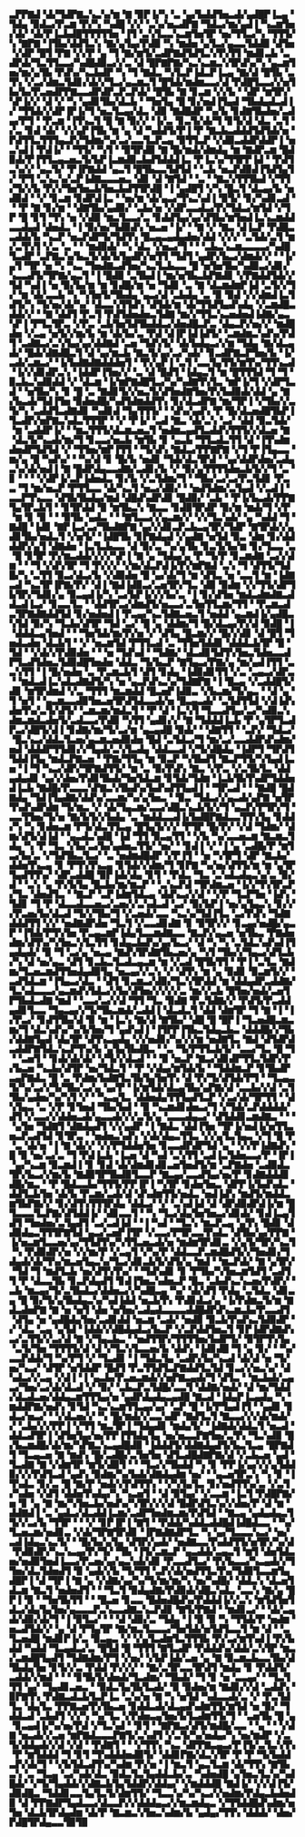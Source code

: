 ▃▛▛▇▟▝▟▞▜▟▛▇▃▚▃▚▞▆▝▇▝▉▛▐▞▚▝▃▝▄▞▙▟▟▜▅▃▟▞▄▟█▛▐▃▄▝▜▟▄▝▉▟▃▞▛▃▆▝▛▞▚▝▚▟█▝▞▞▝▃▚▞▅▃▟▛▇▝▜▟▃▞▆▞▄▟▐▝▚▃▆▜▅▞▟▞▝▟▞▛▐▃▙▟█▜▜▜▜▜▅▝▐▜▝▃▚▜▃▃▚▃▆▜▅▜▛▝▅▞▜▜▃▞▚▝▜▜▜▞▚▝▇▛▇▝▐▜▙▞▟▟▜▃▚▝▇▞▄▜▄▞▛▟▉▝▚▝▆▟▅▝▄▜▃▞▄▃▃▜▟▟▉▝▟▜▅▝▞▟▛▝█▜▝▛▇▝▞▞▛▝▄▝▜▝▇▞▆▜▞▃▟▛▇▟▜▟▜▃▚▜▚▜▜▝▆▟▊▃▙▝▃▟▛▟▞▜▃▜▜▃▃▞▚▟█▟▉▃▞▞▃▝▟▝█▛▇▛▇▞▚▃▚▃▆▃▚▜▛▟▚▞▚▝▄▃▆▜▅▞▆▞▄▜▙▝▛▟▚▞▚▃▙▟▛▝▚▝▜▝▇▟▃▝▚▜▃▛▐▟▃▛▐▃▄▝▇▞▟▝█▜▙▝▃▜▚▝▞▃▞▟▆▃▜▟▊▞▟▞▞▜▃▞▄▃▆▃▜▝█▜▟▞▆▟▆▃▃▞▟▝▛▟█▜▃▃▞▞▅▜▙▞▙▞▛▃▅▟▛▛▇▃▃▟▛▟▛▃▛▃▛▟▞▝█▜▙▝▇▝▊▃▆▝▞▞▙▝▝▟▛▝▆▜▛▞▚▛▐▞▞▝▟▝▞▝▚▝▄▟▊▜▙▞▟▃▙▝▝▜▅▜▄▝█▝▊▞▅▟▐▜▄▟▝▜▙▟▄▟▃▟▐▞▝▜▜▟▞▞▟▛▐▛▐▞▜▝▅▃▜▃▄▞▟▃▝▟▉▝▇▟█▟▛▝▚▞▙▝▊▟▇▜▙▟▅▞▃▟▄▞▛▜▝▝▛▃▆▝▐▜▚▃▜▝█▝▇▝▉▞▞▝▐▞▃▝▊▃▜▞▟▞▜▝▊▜▞▟▝▟▃▝▃▜▝▞▃▝▊▟▝▟▞▝▞▞▄▛▐▜▙▝▆▝▄▝▟▝▚▟▟▜▞▛▐▝▛▝▇▃▙▃▟▟▟▜▟▜▟▞▅▝▛▟▜▜▃▜▜▜▄▃▛▞▜▟▆▞▚▞▃▞▃▃▜▃▛▃▄▝▉▜▜▃▛▝▞▟▉▃▟▟▛▟▟▛▐▝▅▃▚▟▐▝▛▟▐▞▝▝▜▜▞▝▚▜▝▝▉▜▛▟▉▝▇▝█▞▆▟▞▟▆▟▄▝▆▝▇▟▛▃▆▝█▟▉▟▞▛▐▜▜▃▄▃▅▃▜▞▙▛▐▃▆▟▉▃▙▟▜▟▟▟▐▃▝▛▐▃▚▞▜▜▛▛▐▟▝▝▛▟▜▃▚▞▞▝▄▃▜▞▝▛▐▛▇▟▟▝▄▃▜▝█▜▙▃▃▜▟▜▟▝▝▃▙▝▅▃▛▟▉▟▐▜▟▜▄▜▞▝▛▜▝▃▚▃▚▞▃▛▐▟▇▃▃▃▅▃▝▟▊▝▟▝▇▜▟▝▝▃▝▝▇▃▚▜▜▜▙▟▝▞▜▜▞▜▞▞▙▝▛▞▞▜▅▜▅▃▙▜▅▃▙▟▜▜▛▟█▝▐▝▄▟█▜▝▞▚▝█▃▜▝▟▃▄▞▙▝▅▟▉▟▝▝▞▝▊▃▆▝▊▟▛▟▐▃▝▝▅▞▆▝▟▞▄▃▞▜▚▃▚▟▐▝▉▜▞▝▊▞▚▟▊▃▟▝▝▝▛▝▇▝▊▞▆▝▝▟▇▜▙▞▄▟▉▞▝▃▙▞▅▝▞▟▛▃▃▟▃▞▛▞▜▟▃▞▆▜▟▝▞▜▛▝█▝▊▜▝▜▚▝▅▝▞▟▉▝▆▃▜▃▃▞▃▝▊▟▟▜▄▞▄▞▟▜▙▞▆▜▅▟▐▃▚▃▆▟▟▃▃▟▄▟▝▟▅▟▃▝▐▝▉▞▅▞▜▟▉▟▚▝▅▃▅▝▐▞▝▝▇▝▞▝▇▃▝▟▐▃▛▝▛▟█▃▃▟▟▞▙▝▚▃▛▝▅▃▛▟▛▜▞▜▟▜▚▝█▃▄▃▄▟▄▟▅▞▟▟▝▞▞▞▝▃▜▟▞▃▜▝▆▞▃▜▚▜▝▞▃▝▃▝▝▝▆▟▉▟▞▝▚▝▟▃▝▞▅▃▞▜▝▝▝▃▙▃▚▃▆▃▃▃▃▞▚▟█▜▃▟▛▝▃▛▇▃▚▞▙▃▜▞▟▞▙▜▄▟▛▞▅▜▜▝▜▟▜▝▄▟▛▞▙▃▞▟▆▟▞▞▝▝▐▞▄▜▝▜▛▝▅▝▚▝▚▃▝▜▅▟▇▃▟▜▅▞▚▃▜▃▙▃▃▝█▝▅▜▅▜▙▞▚▟▉▃▞▟▊▞▚▃▃▟▜▞▜▛▇▞▄▃▜▝▐▝█▟▉▝▃▜▙▟▐▝▆▞▅▜▙▃▙▛▇▟▊▝▞▛▇▟▟▜▟▞▞▜▟▝▚▟▐▝▅▝▉▞▙▞▆▝▆▝▊▟█▞▆▝▅▝▜▟▊▝▃▝▇▝▟▃▆▟▆▛▐▟▝▃▜▞▞▜▞▝▆▝▟▞▃▃▙▝▚▝▚▜▅▜▞▜▙▟▄▝▄▃▞▟▝▃▙▟▄▝▃▝▉▝▉▟▝▞▞▟▆▟▐▃▜▟▜▞▚▝▜▞▅▞▟▞▚▞▝▟▃▃▚▜▜▟▚▝▟▜▟▞▆▝▟▞▜▜▟▜▄▟▚▟▄▝▞▃▆▟█▃▟▟▞▞▝▝▇▝▟▟▜▝▛▃▜▝▛▟▜▟▅▟▅▃▜▟▇▝▆▞▞▜▜▃▚▃▅▟▅▟▐▟▇▞▄▃▚▛▐▝▛▜▃▜▛▃▝▞▛▃▝▃▙▜▅▜▟▜▙▟▟▃▞▟▅▟█▃▛▃▝▟▄▃▛▞▅▞▞▝▆▟█▟▅▝▞▃▄▝▅▜▞▞▆▞▙▝▆▝▟▞▙▞▃▝▛▟▝▟▐▛▐▟▐▟▜▞▝▃▆▟▆▃▚▟▚▞▛▟▜▝▃▟▇▃▞▃▚▜▄▞▄▞▟▟▇▟▝▃▅▝▜▟▚▜▞▝▟▞▙▟▄▃▞▞▆▝▜▟▄▝▇▞▟▃▄▟▞▝█▟▞▟▇▟█▃▜▝▟▝▄▞▆▃▙▝▇▃▜▞▄▞▃▞▚▟▞▝▊▃▟▛▇▃▛▜▅▞▙▝▐▞▃▟▞▃▆▃▞▝▐▞▙▟▇▟▇▟▟▟▅▜▝▝▛▞▄▛▐▝▃▜▝▃▃▜▄▜▜▞▆▜▚▞▜▜▚▃▟▝▐▞▞▟▊▟▛▃▚▝▐▟▟▛▐▜▅▞▞▝▃▝▟▝█▟▜▝▐▟▄▃▜▝▆▝█▜▜▜▟▝▜▝▜▝▉▃▙▃▚▟▉▟▟▝▞▝▟▃▆▝▐▞▆▛▇▟█▜▃▞▚▞▚▟▇▜▚▜▃▝▆▛▐▞▜▝▞▟▛▜▃▟▝▝▅▜▙▞▚▝▊▝█▝▃▝▇▟▊▜▞▞▅▃▜▞▟▜▅▟▇▜▅▞▛▞▙▟▉▟▞▟▟▝▄▝▇▞▙▃▟▞▜▟▐▜▅▝▉▟▅▟█▞▚▟▜▟▆▟▟▜▚▝▊▞▟▃▟▛▇▝▆▞▜▛▐▝▞▜▙▞▞▃▜▞▚▝▃▟▟▜▃▟▇▟▊▝▚▟▊▟▝▜▄▜▜▜▞▝▝▟▚▞▄▟▚▝▛▝█▞▟▃▅▟█▜▙▛▐▜▃▟▛▞▅▛▇▃▚▟▃▜▜▜▛▝▝▞▝▛▐▞▝▃▟▝▇▃▝▟▞▃▚▝▃▞▝▟▟▝▉▃▜▟▞▝▆▝▃▟▟▛▐▞▝▝▆▃▜▜▜▞▟▃▆▃▅▃▜▝▅▟▆▃▄▟▜▃▟▟▚▜▜▜▞▞▟▃▅▝▇▝▟▃▜▞▚▃▟▞▆▞▜▝▊▃▃▞▅▃▙▝▆▜▙▝▊▝▄▃▙▝▜▜▃▟▃▜▜▝▟▝▐▜▚▟▆▟▅▟▛▜▟▜▟▝▞▝▜▜▅▞▆▛▐▜▜▝▝▜▞▟▚▝▇▟▃▞▛▛▇▛▇▝▞▜▝▛▐▜▄▃▃▝▆▞▄▝█▝▚▟▚▞▝▝▚▞▟▝▊▝█▞▙▝▅▟▊▝▜▟▞▟▃▜▛▟▝▝▄▞▟▟▛▟▅▞▃▟▄▃▚▞▟▞▅▟▐▝▇▝█▟▛▟▄▃▃▟▇▞▃▟▊▞▙▝▞▝▉▞▄▜▜▜▜▟▅▃▙▜▞▞▜▝▃▝▊▝▝▝▝▞▟▛▐▞▃▛▐▟▅▟▃▝▊▞▙▝▞▃▜▟▆▞▜▝▝▜▙▞▃▞▃▞▛▃▜▟▊▝▛▃▃▝▜▝▆▞▅▃▛▝▛▜▜▃▃▝▟▞▚▃▜▝▅▃▞▟▉▞▝▝▅▟▜▟▆▞▃▜▄▟▝▞▃▟▐▝▃▃▛▜▚▃▃▝▟▜▙▜▙▟▄▞▆▟▝▟█▟▚▟▛▟▊▝█▟▉▞▝▃▙▝▝▛▐▞▙▃▟▞▛▛▇▜▄▜▛▃▙▜▝▝▊▜▛▟▟▝▉▝▆▜▙▃▚▝▇▃▃▝▊▟▉▜▛▟▛▝▉▞▆▝▆▟▞▜▝▞▛▝▆▝▊▝▉▝▝▝▉▜▙▝▄▟▃▝▝▝▇▜▃▃▞▞▄▃▆▞▞▝▞▞▜▃▚▟▞▝▄▝▚▟▟▝▜▝▇▟█▝▐▟▊▝▇▛▐▃▞▃▞▜▙▟▇▛▇▝▄▞▞▟▊▃▛▃▙▃▄▜▛▞▜▟▛▝▇▜▛▟▞▞▄▟▊▜▙▞▅▟▃▜▝▞▅▜▞▝▐▟█▜▙▝▊▛▇▟▄▟▝▞▄▟▇▝▅▜▟▝▉▃▝▟▆▝▊▞▟▟▟▟▛▞▄▜▝▟▇▟▅▝▐▃▜▃▙▃▃▝▟▝▉▞▃▝▚▞▄▜▙▝▊▃▜▞▙▞▆▝▊▞▜▃▃▝▃▝█▝▊▜▛▝▛▞▆▃▟▟▞▞▞▞▚▛▐▝▇▝▄▝▜▟▄▞▄▝▛▝▜▞▛▝▊▃▆▟▇▝▃▞▞▟▆▝▝▝▜▝▞▟▚▜▛▝▜▝▛▞▞▞▝▞▆▞▟▃▛▟▐▞▛▞▆▛▇▟▝▃▚▝▜▝▟▜▜▞▜▟█▞▚▝▃▜▜▝▉▃▞▟▃▞▙▝▞▟▉▟▅▝█▝▄▞▟▞▜▝▆▝▟▜▃▝▅▝▃▃▜▝▆▝▐▟▇▃▟▝▚▃▜▛▐▛▇▞▛▞▝▟▐▝▇▟▐▟▉▃▞▃▅▜▛▞▜▃▝▟▉▝▉▟▆▝▞▞▜▜▞▟▛▜▙▜▛▞▜▟▊▞▄▝▉▃▄▟▐▞▚▝▃▞▙▛▐▞▞▞▙▞▃▝▐▝▊▞▟▜▅▝▆▟▃▟▆▟▇▃▟▟▃▟▐▃▞▝▊▃▃▜▃▝▝▟▟▜▛▃▞▟▆▟▜▞▅▃▃▞▃▜▅▜▜▃▆▞▜▜▝▝▛▃▆▃▟▃▜▛▇▟▇▟▟▜▟▝▊▞▅▟▅▟▐▝▛▃▄▞▚▃▜▟▇▃▅▃▜▝▅▟▟▝▄▃▆▟▐▞▄▟█▃▚▜▟▝▉▞▚▝▜▃▙▞▟▜▛▝▜▟▝▃▞▝█▝▄▝▟▟▆▞▜▝█▞▟▃▄▞▛▞▟▝▉▟█▝▐▝▟▟▟▃▄▜▅▟▝▝▝▜▅▜▟▞▆▞▛▞▅▝▞▝▟▜▄▝█▃▆▞▞▝█▞▞▟▊▝▟▝█▜▝▜▅▟▃▟▅▝▟▃▙▜▝▝▞▝▅▃▆▜▟▝▛▜▜▃▟▝▃▝▜▜▅▜▟▟▊▝▟▟▟▃▙▜▛▝█▝▜▟▝▝▞▟▞▞▛▟▉▟▅▝▝▝▅▝▜▟▚▟▝▝▜▟▇▞▝▟▃▟▊▜▟▜▚▜▅▃▜▟▅▃▃▟▛▜▃▟▜▟▅▃▜▟▉▟█▜▅▟▅▝▟▟▃▝▜▞▙▃▛▝▇▜▄▃▞▛▇▞▄▝▆▞▄▟▐▜▜▝▃▃▚▜▜▝▐▝█▞▅▟▅▝▃▝▛▃▆▃▙▜▝▟▜▝▊▟▄▝▐▟▉▟▊▜▜▝▞▃▝▃▄▃▞▟▛▃▝▝▆▟▃▟▐▃▚▟▃▟▇▟▜▞▚▝▅▝▄▃▛▟▚▃▚▞▜▟▇▛▇▝▐▝█▃▄▝▞▃▟▟█▜▞▟▊▝▆▜▛▟▆▟▝▞▃▝▜▜▜▝▆▃▆▟▟▝█▃▅▛▐▟▉▃▝▞▙▃▆▞▜▞▄▃▝▝▟▝▄▝▜▝▅▜▝▝▄▃▆▃▃▟▉▜▅▃▅▜▛▟▜▟▃▃▟▞▅▝█▃▄▃▟▞▝▃▜▟▜▜▟▝▞▟▐▟▚▟▅▜▚▞▃▜▞▟▜▞▝▃▆▃▆▞▆▟▃▜▝▝▛▝▟▝▐▃▚▜▝▜▃▃▟▜▄▞▃▞▚▟▉▃▚▟▆▃▆▟▃▟▅▜▞▃▟▃▃▞▛▟▉▝▚▜▜▝▄▟▊▞▞▝▇▝▜▟▟▟▐▃▙▝▛▝▄▜▛▜▃▟▛▃▞▟█▜▞▟▐▝▊▟▇▞▆▞▜▞▃▞▆▝▄▃▄▟█▝▉▟▞▝▝▟▇▜▜▝▝▃▛▞▝▜▟▃▞▝█▃▚▃▞▟▟▃▜▃▅▞▄▃▆▃▅▟▉▟▅▝█▟▝▃▜▟▃▞▜▝▆▞▃▞▃▃▟▟▛▟▚▟▆▞▅▟▝▟▟▟▛▜▜▟▊▞▞▜▄▟▞▃▚▜▃▟▄▝▟▟▃▃▟▝▞▜▞▟█▟▄▝▐▟▛▜▝▜▛▟▜▜▟▟▐▜▄▝▆▟▃▛▇▃▅▝▝▛▇▞▜▜▄▝▆▝▉▃▛▝▚▜▙▟▜▝▇▃▛▜▜▞▚▜▄▟▐▃▅▝▐▝▜▝▚▃▞▟▛▞▜▛▇▟▜▜▞▝▆▝▃▝▉▞▛▟▚▝▇▃▝▞▛▃▝▞▃▜▙▜▃▝▟▟▄▟▄▟▊▝▄▞▞▟▅▞▛▟▊▜▙▟▞▜▅▜▟▃▆▝▊▜▟▞▜▟▆▝▐▃▙▜▙▜▚▟▛▜▟▟▅▟▐▃▙▝▇▟█▞▛▃▃▃▚▛▇▃▚▜▙▟▚▞▙▟▚▟▜▜▄▟▐▝▝▜▛▃▟▝▝▝▇▟█▝█▟▇▟▄▝▜▟▐▜▄▟▇▞▟▟▚▞▃▃▆▞▚▞▄▜▅▃▝▝▉▃▝▜▟▃▞▞▄▃▟▞▄▛▇▝▅▜▛▜▚▟▚▟▛▟▆▝▜▞▆▃▝▞▝▟▞▜▄▃▆▞▃▃▞▟█▃▚▃▙▜▞▞▜▝▄▃▛▞▛▜▛▞▜▝▃▃▜▜▅▞▜▞▅▝▇▞▙▜▞▞▙▟▄▝▃▝▆▟▟▃▃▟▐▞▙▟█▛▇▟▃▃▜▜▚▜▄▝▊▟▟▞▚▝▚▝▊▟▅▃▆▝▛▜▞▟▃▜▜▃▄▝█▜▄▜▞▞▞▝▛▜▛▝█▞▛▞▝▞▟▝▜▟▆▞▝▟▆▞▟▜▞▟▐▟▝▝▄▃▟▃▚▟█▝▐▟▝▜▜▝▉▃▄▜▜▝▝▞▙▝▚▞▃▃▅▃▆▝▇▃▆▃▜▟▄▝▚▝▛▝▜▃▝▞▙▞▃▞▙▞▄▟▅▃▜▜▞▝▅▞▝▝▊▟▐▝▞▝▐▝▄▝▃▟█▞▛▝▆▜▃▞▙▞▃▝▞▜▟▜▙▃▜▃▞▝▃▝▅▟▆▟█▟▛▝▞▛▐▜▝▝▅▝▚▜▛▜▝▟▛▝▇▃▙▞▟▟▅▜▚▃▄▝▊▝▛▜▚▜▚▃▄▝▊▜▟▞▞▟▆▞▜▝▊▛▇▝▚▞▅▞▟▜▜▞▆▝▆▝▄▜▛▜▄▟▜▜▚▞▝▟▛▃▟▟█▝▉▛▐▟▞▟▄▝▊▜▝▝▛▟▃▝▜▃▝▃▚▟▃▟▄▃▚▞▃▝▉▞▟▝▝▃▚▝▄▝▛▞▙▜▄▝█▃▙▞▆▞▆▃▛▝▝▃▚▃▛▟▝▜▛▟▆▃▅▝▐▞▞▜▚▜▛▃▛▞▜▃▝▟▅▟▜▃▝▝▇▃▛▝▃▛▐▟▆▜▟▃▄▝▟▟▚▃▞▞▟▝▝▞▛▝▜▃▛▜▅▝▐▟▚▝▜▟▊▝▜▝▛▝▟▃▃▟▃▃▅▃▞▃▅▞▞▃▚▟▃▟▝▃▞▝▉▞▙▛▐▝▅▞▄▜▄▃▚▝▊▞▞▞▛▃▅▞▙▞▟▃▟▝▜▞▞▜▙▞▜▝▞▃▅▟▞▃▃▝▚▃▚▞▜▟▐▜▃▝▃▞▛▟▚▝▜▟▇▟▟▟▜▜▝▞▞▝▅▟▇▟▛▟▅▝▜▃▜▝▞▃▃▟▊▟▇▝▊▝▉▜▛▞▞▝▊▃▄▞▅▟█▞▄▃▛▝▐▜▟▞▛▜▚▜▅▝▛▃▄▃▆▛▐▟▄▜▃▃▆▟▇▃▃▝▇▃▛▞▄▃▅▝▅▜▙▃▝▛▇▟▅▟▆▞▟▜▚▞▚▜▅▃▚▜▃▜▜▝▊▟▄▃▙▟▚▞▄▞▙▃▞▝▟▝▚▝▚▝▃▜▟▃▚▟▚▟▐▜▄▟▄▟▞▝▉▝▜▝▃▞▄▝▅▃▄▝▇▟▚▜▛▟▇▜▙▃▅▞▄▝▚▜▝▜▙▞▞▜▄▃▞▟▜▃▙▞▚▝▟▝▅▞▄▃▝▟▜▝▊▃▙▃▜▃▟▃▄▃▆▝▆▝▞▃▟▝█▜▙▜▜▝▝▛▐▝▃▜▃▝▇▟▆▞▜▃▅▃▆▟▜▜▅▟▄▟▉▜▄▝▅▃▄▞▞▃▚▝▞▝▟▜▚▝▆▝▄▝▉▟▊▝▉▃▆▜▞▞▝▃▟▜▟▃▆▝▐▜▄▃▞▟▃▝▝▟▜▝▊▃▆▃▞▟▉▞▜▃▚▜▛▟▟▝▆▝▟▟▄▟▛▃▟▟▇▞▜▃▚▟▃▃▃▞▄▃▆▟▚▜▟▃▞▞▙▞▟▜▅▞▞▞▞▞▃▝▆▞▞▃▙▝█▜▅▞▅▟▞▃▅▜▛▜▙▟▃▟▇▝▆▟▝▝▃▃▞▃▞▞▟▝▜▜▝▜▃▝▉▟▇▝▛▃▜▟▇▞▞▝▛▟▜▞▛▃▟▟▄▟▊▜▃▃▝▜▄▃▄▞▞▜▞▜▙▃▆▟▞▃▟▟▐▝▟▃▟▃▜▝▟▟▝▟▆▜▛▝▜▝▇▝▐▝▐▞▛▃▞▝▊▟▜▜▙▞▟▝▉▝▆▝▐▃▚▝▇▞▟▝▇▜▙▞▝▟█▝█▝█▛▐▝▜▃▅▟█▃▆▃▆▞▜▝▟▃▚▟▚▞▚▞▙▜▅▞▜▝▄▟▚▟▐▝▐▜▛▛▐▜▙▃▜▟▄▃▙▃▝▟▟▟█▞▞▜▙▞▟▟▇▜▄▟▝▟▄▜▛▝▟▜▚▃▄▟▄▝▞▞▅▟▊▞▚▞▞▞▆▝▅▟▇▜▃▝▇▟▝▟▜▟▛▟▃▟▟▛▇▜▟▃▚▃▛▜▚▞▙▝▄▜▄▜▙▟█▃▝▝▃▝▜▞▛▜▜▃▙▜▞▝▃▃▞▜▃▝█▝▜▝▝▃▅▜▝▝▊▟▞▟▞▟▞▝▞▜▞▞▟▃▟▝▝▝▉▝▅▃▛▝▇▃▞▟▊▟▛▜▜▃▜▟▛▞▛▞▙▃▅▝▚▃▙▞▟▜▛▝▅▞▜▟▃▜▝▝▛▝▞▟▄▞▆▜▟▞▙▝▝▜▟▟▆▃▛▝▊▜▙▟▛▃▄▛▇▟▃▝█▝▃▝▛▟▆▞▙▟▇▜▃▜▙▜▄▜▅▜▚▝▟▝▛▞▜▞▟▜▟▞▛▜▝▝▜▃▄▃▜▞▚▞▃▞▞▜▞▜▙▞▃▞▄▝▄▞▛▝▐▞▆▜▟▞▟▃▄▜▙▞▄▛▇▞▟▝▃▃▙▞▞▟▝▃▜▜▙▞▄▟▅▞▚▞▚▜▝▞▝▝▚▃▄▜▃▝▟▟▅▟▄▜▜▜▄▟▜▃▛▝▞▃▞▟▞▜▛▜▜▝▝▟▚▜▄▃▝▃▝▞▛▝▊▜▅▟▝▜▙▞▙▟▝▝▉▝▚▃▆▟▊▟▅▃▞▜▝▞▜▟▞▃▛▟▟▟▟▞▟▜▝▞▃▃▞▞▟▟▅▃▟▞▄▃▃▟▞▞▞▃▜▞▄▝▃▃▃▟▄▃▞▝▟▜▟▟▊▃▆▟▇▃▝▝▝▝▄▜▅▝▜▟▇▜▝▟▇▟▄▟▜▝▞▞▄▟▛▝▐▝▇▟▃▝▟▟▐▜▅▝▜▛▐▞▅▟▐▞▅▜▜▃▅▃▛▃▟▜▟▝▊▜▛▃▝▝▅▟▅▃▚▟▚▝▞▟▞▟▄▃▜▜▃▝▞▞▄▜▃▜▄▃▝▞▜▝█▝▛▝▃▝▟▞▅▝▐▝▇▝▟▞▞▝▞▞▛▜▟▟▅▜▅▝▊▃▃▟▛▟▛▜▟▝▄▝▝▞▞▛▐▟▇▟▚▝█▝▉▝▅▞▃▞▃▝▜▝▛▟▐▃▙▝▐▃▅▝▟▝▚▟▝▃▚▜▜▝▃▟▐▃▜▟▅▃▃▞▛▝▐▛▐▝▄▞▚▃▆▝▉▃▆▟▐▝▊▝▊▟▝▟▞▟▆▟▊▟▊▃▅▜▅▟▜▞▆▝▃▛▇▟▅▝▃▟▉▟▃▜▛▞▙▃▞▞▆▞▙▝▇▟▉▜▛▜▙▟▉▜▃▃▛▝▇▃▄▞▃▃▟▜▄▞▅▞▛▝▊▟▇▟▟▟▊▟█▞▆▃▝▝▛▝█▟▃▃▙▞▜▜▜▞▛▛▐▛▐▝▚▜▛▝▊▟▅▜▅▃▝▟▛▛▐▞▙▟▚▟▃▝▟▟▜▃▙▜▅▝▟▞▙▝▛▃▆▞▃▟▞▟▝▟▚▟▆▜▜▞▅▟▃▝▅▟▐▟▚▝▆▟▜▞▆▟▟▃▆▜▙▛▇▞▞▝▊▞▟▜▚▜▜▜▛▟▄▝▟▟▃▞▝▞▝▃▚▟▐▟▝▟▝▟▛▟▉▟▛▟▐▞▆▝█▜▃▃▃▜▃▛▇▞▟▜▟▟▐▞▝▟▊▃▃▜▝▝▚▝▜▃▞▟▄▜▅▜▅▃▞▟▊▟▞▝▊▟▐▃▄▜▟▜▝▜▅▟▅▞▃▜▄▟▜▝▃▞▃▟▐▟▝▝▐▝▚▟▝▝▜▃▚▝▆▃▛▃▄▝▄▜▚▝█▟▊▝▟▟▉▟▄▃▜▜▜▛▇▜▟▝▄▃▞▃▅▛▐▜▛▝▞▃▃▞▛▜▛▃▃▜▚▟▃▝▟▜▙▞▄▞▛▛▇▝▐▞▅▃▆▜▃▃▅▞▄▞▜▜▟▜▚▞▚▜▜▃▅▃▟▞▅▝▆▟▆▜▛▟▊▃▝▞▄▜▞▜▛▞▚▃▜▝▚▝▛▟▉▟▛▞▅▝▞▞▆▞▛▝▞▃▄▜▝▞▚▞▛▝▟▟▃▃▛▃▆▟█▟▜▞▞▜▅▟▊▞▜▟▄▟▞▟▞▜▚▞▆▃▅▜▄▃▚▞▜▃▞▟▊▃▙▜▞▟▜▞▄▝▆▟▝▝▆▃▛▟▞▝▇▝▄▜▛▞▝▜▟▝▜▝▆▟▜▃▙▝▅▞▟▜▚▜▚▞▝▝▜▟▚▟▊▝▊▝▛▜▙▞▚▜▅▃▆▜▟▜▝▃▟▜▜▝▛▝▟▃▃▜▙▝▊▃▛▟▄▟▜▝▊▟▐▜▅▃▚▟▅▃▛▝█▃▝▃▙▟▚▃▚▃▅▞▛▟▛▞▝▃▙▝▆▃▄▞▜▞▃▜▙▟▃▞▟▟▅▃▞▞▚▟█▃▄▝▚▞▝▟▞▟▜▝▛▟▄▝▃▜▟▃▝▟▊▃▄▝█▝▉▞▜▞▄▜▙▟▄▃▚▞▚▟▐▟▟▝▅▃▙▜▚▝▛▟▊▟▃▞▄▝▐▞▛▟▆▃▜▞▆▝▇▟▃▟▅▛▇▝▇▝▅▝▅▜▝▟▅▝▅▜▅▞▃▟▄▟▃▃▃▃▟▟█▟▛▟▚▃▆▃▙▞▛▃▃▟▜▝▟▜▄▝▅▝▄▟█▟▄▜▅▞▃▟▊▟▟▝▅▃▆▝▃▟▞▝▅▟▉▝▉▃▙▜▚▟▚▃▜▟▉▟▛▝▞▝▟▃▝▃▄▝▄▜▟▝▐▟▟▞▞▟█▟▄▟▃▞▙▃▛▝▞▃▛▟▟▜▅▃▜▝▊▛▐▟▛▟▇▟▚▃▞▃▜▜▞▞▃▞▟▝▇▝▞▜▄▃▙▃▝▝▅▟▜▜▛▞▜▜▜▜▅▞▙▟▛▜▞▝▉▜▛▜▚▜▄▝▃▜▞▜▅▝▜▜▜▜▞▟▝▟▝▞▜▃▚▜▃▃▅▞▙▝▟▟▚▝▐▟▊▟█▝▜▝▄▝▊▞▝▝▚▞▃▃▛▟▟▞▜▝▚▞▛▜▝▞▝▜▃▟▊▝▐▝▜▟▃▜▄▝▃▟▛▞▙▞▚▃▟▝▟▞▟▝▅▝▜▞▅▞▚▃▞▝▟▜▛▝▅▜▟▟▛▝█▟▜▝▛▃▜▜▟▜▃▛▇▟▟▜▃▜▟▝▊▃▞▞▅▃▚▞▝▟▚▟▃▞▞▃▄▝▞▟▐▝▐▝▄▃▙▞▛▃▅▃▆▟▞▞▅▛▇▃▄▟▞▜▝▟▜▃▝▝▆▃▙▟▞▃▄▃▞▜▅▞▃▞▟▞▟▃▟▝▞▝▉▞▝▃▙▃▛▃▜▟█▞▃▃▜▝▟▟▇▞▅▟▞▝▟▝▆▞▜▟▟▞▟▃▟▃▅▞▟▟▄▃▆▜▜▜▄▞▅▝▄▟▛▟▄▟▄▃▄▟█▝▇▃▟▝▐▟▄▛▐▃▄▟▄▝▚▝▆▟▟▛▇▞▅▟▚▝▊▜▟▝▚▃▚▃▆▜▜▃▄▞▄▞▝▃▛▝█▝▐▞▛▜▄▟▐▜▝▝▄▟▊▝▊▟▃▞▅▃▞▝▝▞▟▃▅▞▞▝▚▝█▞▆▟▞▞▃▃▚▟▛▝▇▟▜▃▜▝▇▃▃▞▞▞▟▞▆▟▞▞▝▃▙▞▞▞▛▛▐▝▞▜▜▝▆▃▜▛▐▝▜▟▄▟▊▝▆▟▄▜▞▝▐▟▇▟▞▟▟▃▜▝▅▃▟▝▟▟▃▟▜▛▐▝▟▜▅▜▄▞▅▞▛▛▐▜▜▟▄▜▄▝▅▞▅▃▃▛▇▜▅▞▃▜▚▝▜▃▚▟▉▝█▞▙▃▆▟█▞▟▞▆▞▚▛▇▃▚▃▄▟█▟▉▝▐▟▟▟▜▞▟▟▇▟▄▟▜▞▙▃▜▃▄▝█▛▇▟▜▝▜▃▄▃▅▝▇▝▆▟▚▝█▞▃▟█▞▃▜▅▜▅▝▟▜▃▟█▟▇▛▇▞▟▝▞▃▙▃▅▝▄▟▝▜▃▟▇▝▇▝▞▟▆▜▛▝▆▜▞▟▉▜▝▝▝▜▃▞▞▜▙▟▟▝▚▝▊▝▛▛▐▞▄▞▞▞▄▜▟▟▉▞▞▞▛▟▜▃▟▝▄▟▚▝▉▟▆▞▚▞▙▟▞▟▇▟▄▟▆▝▅▞▝▝▄▃▅▜▛▃▚▝▚▝▊▝▐▜▚▟▃▝▊▞▃▝█▝▇▞▛▝▅▟▞▞▛▟▜▜▚▝▝▞▚▜▄▜▃▝▊▞▅▟▜▜▚▞▃▝▞▃▜▞▚▟▅▝▞▟▜▝▟▟▅▜▚▟▄▞▚▝▚▃▅▜▝▝▟▝▉▜▄▞▝▞▃▃▆▝▐▃▜▝▛▟█▛▇▞▅▝▊▝▄▝▇▝▆▞▚▜▅▃▙▞▅▟▚▞▚▜▛▞▞▞▟▝█▟▛▟▜▃▚▞▞▟▅▞▛▝▟▝▆▝▟▟▇▟▐▝▃▝▄▟▃▞▟▃▟▟▐▃▆▞▃▟▛▜▅▟▆▃▆▞▛▟▜▟▝▝▇▃▄▝▄▟▄▟▄▃▜▜▞▞▃▞▙▝▜▜▛▝▝▝▞▝▊▛▐▛▐▝▇▜▝▝▛▟▟▞▚▟▟▃▟▟█▟▐▟█▟▃▃▝▝▚▞▜▃▅▃▆▞▅▟▊▃▝▞▟▞▜▛▇▜▛▟▊▝▐▛▇▟▇▟▛▜▃▝▚▝▄▞▜▃▃▃▚▃▞▝▅▞▃▟▐▟▄▃▚▃▜▞▝▝█▞▙▞▄▜▄▝▟▜▛▞▄▟▞▝▅▟▇▃▃▜▚▟▟▜▜▞▅▜▛▞▚▞▟▝▛▟▉▟▛▞▚▃▚▃▄▞▛▞▜▞▝▜▙▝▐▜▞▃▆▃▛▝▄▃▟▟▞▃▄▃▜▝▆▜▝▟▅▜▟▃▅▞▅▟▉▜▅▟▐▃▃▞▛▃▅▞▄▞▄▃▚▟▞▟▊▝▛▃▃▟▜▃▞▝▛▞▙▃▃▞▚▃▄▟▞▞▜▜▅▞▟▃▜▟▅▟▜▝▉▝▄▟▞▞▙▝▜▞▜▜▝▃▛▞▟▞▅▟▜▜▃▜▚▞▜▟▉▜▃▃▆▜▄▟█▛▐▝▟▝▜▛▐▝▇▝▄▝▞▟▇▞▄▞▚▞▜▞▆▞▆▞▚▝▅▞▚▟█▞▝▟▟▃▚▝▟▃▅▜▟▃▆▝▇▃▜▝▅▟▅▟▜▝▝▝▜▃▜▝▉▟▄▟▇▞▛▟▉▟▞▟█▃▚▟▃▝▃▃▚▝▇▞▄▝█▛▐▝▉▝▝▜▅▜▙▜▜▝▝▝█▃▅▝▊▃▃▝█▟▅▟█▟▚▞▛▟▟▟▐▞▞▃▚▝▆▜▟▜▅▜▟▃▞▟▄▜▄▜▅▞▄▃▃▃▛▃▚▃▃▟▇▃▚▃▛▟▊▝▇▜▞▛▇▟▝▝▆▟▊▃▞▝▝▟▞▃▄▟▞▟▉▞▟▞▜▝▐▝▉▜▃▞▝▝▝▟▝▟▉▞▃▝▜▟▄▝▐▝▉▝▉▝▚▝▜▜▟▞▛▝▅▟▆▝▅▃▟▜▟▞▞▝▄▝▟▝▛▜▄▜▛▝▇▞▆▃▜▃▃▃▞▜▅▜▟▞▅▜▟▜▃▃▜▝▆▝▟▝▝▃▜▃▅▟█▝▆▟▊▛▐▞▃▝▉▃▄▃▝▞▝▞▄▜▃▟▆▜▃▜▜▜▙▝▛▞▃▞▆▜▚▟▐▝▛▞▙▟▟▝▚▟▟▝▜▃▄▟▃▞▃▝█▜▟▝█▝▜▜▜▝▇▜▃▟▛▝▛▟▟▟▚▞▟▟▞▃▚▜▛▝▆▃▞▃▆▟█▜▄▟▜▝▜▟▇▟▆▞▛▜▝▞▅▞▝▞▙▛▐▟▞▃▅▝▄▝▇▝▉▃▆▃▙▃▃▜▙▞▟▜▙▟▄▜▅▝▊▜▞▞▃▝▛▟▟▝▛▞▞▞▝▝▇▞▃▜▛▃▃▜▛▟▜▝▆▟▄▝▊▝▛▟▟▜▞▃▟▟▞▞▆▟▝▝▝▝▊▜▙▜▞▟▅▟▞▜▃▟▆▞▝▜▙▟▞▝▜▝▊▝▅▝▃▃▄▞▝▝▜▃▜▜▜▝▄▞▝▜▄▟▊▃▅▃▝▝▉▟▃▜▄▜▙▜▃▟▞▝▉▝▉▟▅▞▆▝▇▟▊▞▞▟▝▃▟▟▚▝▉▛▇▜▚▝▛▟▇▃▟▃▙▜▃▛▐▃▝▃▚▞▅▝▇▝▚▝▅▜▟▝▚▟▃▃▟▞▃▝▞▝▛▃▜▟▜▃▝▟▄▜▃▝▛▛▇▃▅▜▚▜▙▃▅▝▊▟▟▃▟▞▟▃▄▟▚▟▆▜▜▞▆▜▟▝▅▝▉▞▝▜▟▟▃▟▝▃▙▟▜▝▞▞▚▝▚▞▜▃▝▞▛▟▅▃▄▜▅▞▙▜▃▟▆▜▜▞▜▝▝▃▅▜▙▝█▝▄▝▊▃▄▟▐▞▚▞▅▞▛▟▝▞▜▃▚▟▝▝▊▜▝▝▇▛▇▃▞▟▜▞▆▟█▞▃▃▝▝▄▝▝▝▞▟▇▝▅▃▟▞▞▃▅▝▆▛▇▟▃▃▃▛▇▜▞▃▚▟▜▝▞▃▜▞▚▞▅▟▄▞▚▝▅▞▆▟▛▝▞▃▜▞▟▟▄▟▞▞▟▝▞▟▝▝▛▟▇▜▝▝▝▞▜▜▚▝▚▃▝▟▛▛▇▃▄▃▞▛▐▜▞▃▜▃▚▜▚▝▛▝▆▜▟▟▟▝▜▝▊▜▝▜▚▟▟▟▅▟▉▜▞▝▟▟▊▛▇▞▟▃▚▜▛▝▛▝▛▝▜▞▙▟▟▃▛▞▟▞▜▝▝▞▙▜▟▃▟▜▚▞▚▟▆▝▛▞▅▝▐▝▆▃▜▝▄▃▜▃▆▝▟▞▜▜▚▝▇▜▙▃▚▝▃▝▜▃▄▝▃▞▚▟▞▟▃▝▉▟▃▜▃▜▄▟▟▃▙▞▃▝▚▟▅▟█▝▄▜▅▃▜▃▚▞▚▟█▟▞▝▞▜▞▜▄▟▟▞▞▟▇▃▙▜▄▜▟▟▛▞▟▟▄▞▝▞▆▟▟▟█▝▇▟▐▞▝▞▞▟▐▜▞▟▉▟█▃▝▜▟▟▊▃▃▜▄▜▃▜▞▟▆▜▜▞▝▜▃▃▚▞▚▞▚▃▞▞▅▟▆▞▛▟▄▃▙▟▅▟▉▝▟▝▛▛▇▟▛▜▄▟▃▃▞▟▃▃▛▞▞▟▟▟▄▃▞▞▆▃▆▟▄▃▝▞▜▜▟▟█▟▚▟▆▞▅▜▅▝▟▃▙▜▛▟▄▟▆▝▟▞▛▝▇▃▆▃▚▜▅▃▚▟▆▞▙▝▄▟▄▞▜▜▚▝▟▟▟▞▝▟▅▞▛▟█▜▛▟▄▃▃▜▉▜▉
